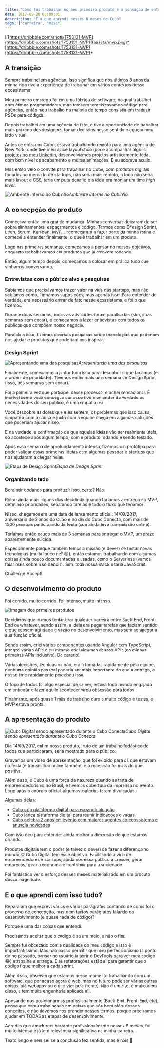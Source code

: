 ```yaml
---
title: "Como foi trabalhar no meu primeiro produto e a sensação de entregar o MVP"
date: 2017-09-20 00:00:01
description: "E o que aprendi nesses 6 meses de Cubo"
tags: ["carreira", "misc"]
---
```


![[https://dribbble.com/shots/1753131-MVP](https://dribbble.com/shots/1753131-MVP)](assets/mvp.png)*[https://dribbble.com/shots/1753131-MVP](https://dribbble.com/shots/1753131-MVP)*

## A transição

Sempre trabalhei em agências. Isso significa que nos últimos 8 anos da minha vida tive a experiência de trabalhar em vários contextos desse ecossistema.

Meu primeiro emprego foi em uma fábrica de software, na qual trabalhei com ótimos programadores, mas também terceirizavamos código para agências, então meu trabalho na maioria do tempo consistia em traduzir PSDs para códigos.

Depois trabalhei em uma agência de fato, e tive a oportunidade de trabalhar mais próximo dos designers, tomar decisões nesse sentido e aguçar meu lado visual.

Antes de entrar no Cubo, estava trabalhando remoto para uma agência de New York, onde tive meu ápice layoutistíco (pode acompanhar alguns [projetos no meu Linkedin](https://www.linkedin.com/in/felipefialho/), desenvolvíamos projetos artisticamente foda, com bom nível de acabamento e muitas animações. E eu adorava aquilo.

Mas então veio o convite para trabalhar no Cubo, com produtos digitais focados no mercado de startups, não seria mais remoto, o foco não seria mais layout e CSS, teria um puta desafio e a ideia era montar um time *high level*.

![Ambiente interno no Cubinho](assets/cubinho.png)*Ambiente interno no Cubinho*

## A concepção do produto

Começava então uma grande mudança. Minhas conversas deixaram de ser sobre alinhamentos, espaçamentos e código. Termos como D*esign Sprint, Lean, Scrum, Kamban, MVP... *começaram a fazer parte da minha rotina e comecei a entender finalmente, o que é trabalhar em um produto.

Logo nas primeiras semanas, começamos a pensar no nossos objetivos, enquanto trabalhávamos em produtos que já estavam rodando.

Então, algum tempo depois, começamos a colocar em prática tudo que vínhamos conversando.

### Entrevistas com o público alvo e pesquisas

Sabíamos que precisávamos trazer valor na vida das startups, mas não sabíamos como. Tinhamos suposições, mas apenas isso. Para entender de verdade, era necessário entrar de fato nesse ecossistema, e foi o que fizemos.

Durante duas semanas, todas as atividades foram paralisadas (sim, duas semanas sem codar), e começamos a fazer entrevistas com todos os públicos que compõem nosso negócio.

Paralelo a isso, fizemos diversas pesquisas sobre tecnologias que poderiam nos ajudar e produtos que poderiam nos inspirar.

### Design Sprint

![Apresentando uma das pesquisas](assets/team.png)*Apresentando uma das pesquisas*

Finalmente, começamos a juntar tudo isso para descobrir o que faríamos (e a ordem de prioridade). Tivemos então mais uma semana de Design Sprint (isso, três semanas sem codar).

Foi a primeira vez que participei desse processo, e achei sensacional. É incrível como você consegue ser assertivo e entender de verdade as necessidades do seu público, é uma empatia real.

Você descobre as dores que eles sentem, os problemas que isso causa, simpatiza com a causa e junto com a equipe chega em algumas soluções que poderiam ajudar nisso.

E na verdade, a confirmação de que aquelas ideias vão ser realmente úteis, só acontece após algum tempo, com o produto rodando e sendo testado.

Após essa semana de aprofundamento intenso, fizemos um protótipo para poder validar essas primeiras ideias com algumas pessoas e startups que nos ajudaram a chegar nelas.

![Etapa de Design Sprint](assets/design-sprint.png)*Etapa de Design Sprint*

### Organizando tudo

Bora sair codando para produzir isso, certo? Não.

Rolou ainda mais alguns dias decidindo quando faríamos a entrega do MVP, definindo prioridades, separando tarefas e todo o fluxo que teríamos.

Nisso, chegamos em uma data de lançamento oficial: 14/09/2017, aniversário de 2 anos do Cubo e no dia do Cubo Conecta, com mais de 1500 pessoas participando da festa (que ainda teve transmissão online).

Teríamos então pouco mais de 3 semanas para entregar o MVP, um prazo aparentemente suicida.

Especialmente porque também temos a missão (e dever) de testar novas tecnologias (muito louco né? 😍), então estamos trabalhando com algumas coisas ainda pouco documentadas e usadas, como o Serverless (vamos falar mais sobre isso depois). Sim, toda nossa stack usaria JavaScript.

Challenge Accept!

## O desenvolvimento do produto

Foi corrido, muito corrido. Foi intenso, muito intenso.

![Imagem dos primeiros produtos](assets/product.png)

Decidimos que iríamos tentar tirar qualquer barreira entre Back-End, Front-End ou whatever, sendo assim, a ideia era pegar tarefas que faziam sentido e que dessem agilidade e vazão no desenvolvimento, mas sem se apegar a sua função oficial.

Sendo assim, criei vários componentes usando Angular com TypeScript, integrei várias APIs e eu mesmo criei algumas dessas APIs (as minhas primeiras APIs inclusive). Do carario!

Várias decisões, técnicas ou não, eram tomadas rapidamente pela equipe, nenhuma opinião pessoal poderia ser mais importante do que a entrega, e nosso time rapidamente percebeu isso.

O foco de todos foi algo especial de se ver, estava todo mundo engajado em entregar e fazer aquilo acontecer virou obsessão para todos.

Finalmente, após quase 1 mês de trabalho duro e muito código e testes, o MVP estava pronto.

## A apresentação do produto

![Cubo Digital sendo apresentado durante o Cubo Conecta](assets/apresentacao.png)*Cubo Digital sendo apresentado durante o Cubo Conecta*

Dia 14/09/2017, enfim nosso produto, fruto de um trabalho fodástico de todos que participaram, seria mostrado para o público.

Gravamos um video de apresentação, que foi exibido para os que estavam na festa (e transmitido online também) e a recepção foi mais do que positiva.

Além disso, o Cubo é uma força da natureza quando se trata de empreendedorismo no Brasil, e tivemos cobertura da imprensa no evento. Logo após o anúncio oficial, algumas matérias foram divulgadas.

Algumas delas:

- [Cubo cria plataforma digital para expandir atuação](http://revistapegn.globo.com/Tecnologia/noticia/2017/09/cubo-cria-plataforma-digital-para-expandir-atuacao.html)
- [Cubo lança plataforma digital para reunir indicações e vagas](http://epocanegocios.globo.com/Empresa/noticia/2017/09/cubo-lanca-plataforma-digital.html)
- [Cubo celebra 2 anos em evento com maiores agentes do ecossistema e anuncia novidades](https://startupi.com.br/2017/09/cubo-celebra-2-anos-em-evento-com-maiores-agentes-do-ecossistema-e-anuncia-novidades/)

Com isso deu para entender ainda melhor a dimensão do que estamos criando.

Produtos digitais tem o poder (e talvez o dever) de fazer a diferença no mundo. O Cubo Digital tem esse objetivo. Facilitando a vida de empreendedores e startups, ajudamos essa público a crescer, gerar empregos, girar a economia e contribuir para a sociedade.

Foi fantástico ver o esforço desses meses materializado em um produto dessa magnitude.

## E o que aprendi com isso tudo?

Repararam que escrevi vários e vários parágrafos contando de como foi o processo de concepção, mas nem tantos parágrafos falando do desenvolvimento (e quase nada de código)?

Porque é uma das coisas que entendi.

Precisamos aceitar que o código é só um meio, e não o fim.

Sempre fui obcecado com a qualidade do meu código e isso é importantíssimo. Mas não posso permitir que meu perfeccionismo (a ponto de no passado, pensar no usuário ia abrir o DevTools para ver meu código 😂) atrapalhe a entrega. E as refatorações estão ai para garantir que o código fique melhor a cada sprint.

Além disso, observei que estamos nesse momento trabalhando com um software, que por acaso agora é web, mas no futuro pode ser várias outras coisas (olá webapps ou o que vier pela frente). Não é um site, é muito além disso, e tem muita engenharia aplicada ali.

Apesar de nos posicionarmos profissionalmente (Back-End, Front-End, etc), penso que estou trabalhando em coisas que vão bem além desses conceitos, e não devemos nos prender nesses termos, porque precisamos ajudar em TODAS as etapas de desenvolvimento.

Acredito que amadureci bastante profissionalmente nesses 6 meses, foi muito intenso e já tem relevância significativa na minha carreira.

Texto longo e nem sei se a conclusão fez sentido, mas é nóis 👊
